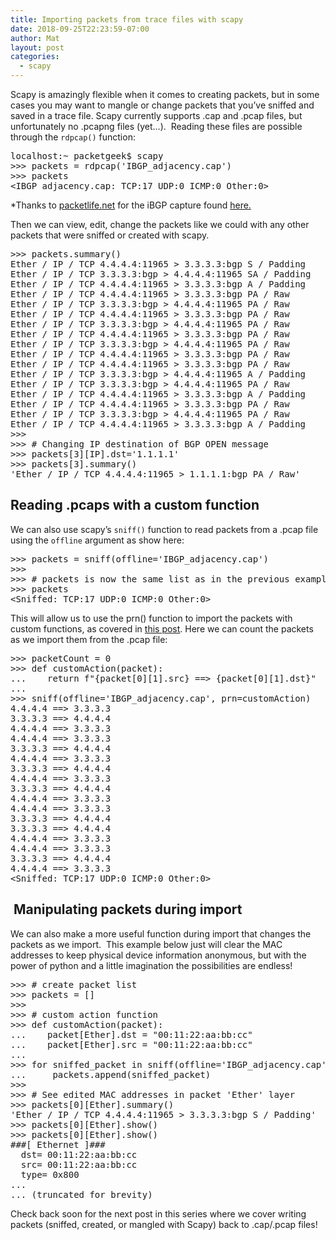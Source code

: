 ```yaml
---
title: Importing packets from trace files with scapy
date: 2018-09-25T22:23:59-07:00
author: Mat
layout: post
categories:
  - scapy
---
```

Scapy is amazingly flexible when it comes to creating packets, but in some cases you may want to mangle or change packets that you&#8217;ve sniffed and saved in a trace file. Scapy currently supports .cap and .pcap files, but unfortunately no .pcapng files (yet&#8230;).  Reading these files are possible through the `rdpcap()` function:

<pre class="lang:default decode:true">localhost:~ packetgeek$ scapy
&gt;&gt;&gt; packets = rdpcap('IBGP_adjacency.cap')
&gt;&gt;&gt; packets
&lt;IBGP_adjacency.cap: TCP:17 UDP:0 ICMP:0 Other:0&gt;</pre>

*Thanks to <a title="PacketLife.net" href="http://packetlife.net/captures/protocol/bgp/" target="_blank" rel="noopener">packetlife.net</a> for the iBGP capture found <a title="iBGP_adjacency.cap" href="https://www.cloudshark.org/captures/00249be4441f" target="_blank" rel="noopener">here.</a>

<!--more-->

Then we can view, edit, change the packets like we could with any other packets that were sniffed or created with scapy.

<pre class="lang:default decode:true">&gt;&gt;&gt; packets.summary()
Ether / IP / TCP 4.4.4.4:11965 &gt; 3.3.3.3:bgp S / Padding
Ether / IP / TCP 3.3.3.3:bgp &gt; 4.4.4.4:11965 SA / Padding
Ether / IP / TCP 4.4.4.4:11965 &gt; 3.3.3.3:bgp A / Padding
Ether / IP / TCP 4.4.4.4:11965 &gt; 3.3.3.3:bgp PA / Raw
Ether / IP / TCP 3.3.3.3:bgp &gt; 4.4.4.4:11965 PA / Raw
Ether / IP / TCP 4.4.4.4:11965 &gt; 3.3.3.3:bgp PA / Raw
Ether / IP / TCP 3.3.3.3:bgp &gt; 4.4.4.4:11965 PA / Raw
Ether / IP / TCP 4.4.4.4:11965 &gt; 3.3.3.3:bgp PA / Raw
Ether / IP / TCP 3.3.3.3:bgp &gt; 4.4.4.4:11965 PA / Raw
Ether / IP / TCP 4.4.4.4:11965 &gt; 3.3.3.3:bgp PA / Raw
Ether / IP / TCP 4.4.4.4:11965 &gt; 3.3.3.3:bgp PA / Raw
Ether / IP / TCP 3.3.3.3:bgp &gt; 4.4.4.4:11965 A / Padding
Ether / IP / TCP 3.3.3.3:bgp &gt; 4.4.4.4:11965 PA / Raw
Ether / IP / TCP 4.4.4.4:11965 &gt; 3.3.3.3:bgp A / Padding
Ether / IP / TCP 4.4.4.4:11965 &gt; 3.3.3.3:bgp PA / Raw
Ether / IP / TCP 3.3.3.3:bgp &gt; 4.4.4.4:11965 PA / Raw
Ether / IP / TCP 4.4.4.4:11965 &gt; 3.3.3.3:bgp A / Padding
&gt;&gt;&gt;
&gt;&gt;&gt; # Changing IP destination of BGP OPEN message
&gt;&gt;&gt; packets[3][IP].dst='1.1.1.1'
&gt;&gt;&gt; packets[3].summary()
'Ether / IP / TCP 4.4.4.4:11965 &gt; 1.1.1.1:bgp PA / Raw'</pre>

## Reading .pcaps with a custom function

We can also use scapy&#8217;s `sniff()` function to read packets from a .pcap file using the `offline` argument as show here:

<pre class="lang:default decode:true">&gt;&gt;&gt; packets = sniff(offline='IBGP_adjacency.cap')
&gt;&gt;&gt;
&gt;&gt;&gt; # packets is now the same list as in the previous example
&gt;&gt;&gt; packets
&lt;Sniffed: TCP:17 UDP:0 ICMP:0 Other:0&gt;</pre>

This will allow us to use the prn() function to import the packets with custom functions, as covered in <a title="Scapy Sniffing with Custom Actions, Part 1" href="scapy-sniffing-with-custom-actions-part-1/" target="_blank" rel="noopener">this post</a>. Here we can count the packets as we import them from the .pcap file:

<pre class="lang:default decode:true ">&gt;&gt;&gt; packetCount = 0
&gt;&gt;&gt; def customAction(packet):
...    return f"{packet[0][1].src} ==&gt; {packet[0][1].dst}"
...
&gt;&gt;&gt; sniff(offline='IBGP_adjacency.cap', prn=customAction)
4.4.4.4 ==&gt; 3.3.3.3
3.3.3.3 ==&gt; 4.4.4.4
4.4.4.4 ==&gt; 3.3.3.3
4.4.4.4 ==&gt; 3.3.3.3
3.3.3.3 ==&gt; 4.4.4.4
4.4.4.4 ==&gt; 3.3.3.3
3.3.3.3 ==&gt; 4.4.4.4
4.4.4.4 ==&gt; 3.3.3.3
3.3.3.3 ==&gt; 4.4.4.4
4.4.4.4 ==&gt; 3.3.3.3
4.4.4.4 ==&gt; 3.3.3.3
3.3.3.3 ==&gt; 4.4.4.4
3.3.3.3 ==&gt; 4.4.4.4
4.4.4.4 ==&gt; 3.3.3.3
4.4.4.4 ==&gt; 3.3.3.3
3.3.3.3 ==&gt; 4.4.4.4
4.4.4.4 ==&gt; 3.3.3.3
&lt;Sniffed: TCP:17 UDP:0 ICMP:0 Other:0&gt;</pre>

##  Manipulating packets during import

We can also make a more useful function during import that changes the packets as we import.  This example below just will clear the MAC addresses to keep physical device information anonymous, but with the power of python and a little imagination the possibilities are endless!

<pre class="lang:default decode:true">&gt;&gt;&gt; # create packet list
&gt;&gt;&gt; packets = []
&gt;&gt;&gt;
&gt;&gt;&gt; # custom action function
&gt;&gt;&gt; def customAction(packet):
...    packet[Ether].dst = "00:11:22:aa:bb:cc"
...    packet[Ether].src = "00:11:22:aa:bb:cc"
...
&gt;&gt;&gt; for sniffed_packet in sniff(offline='IBGP_adjacency.cap', prn=customAction):
...     packets.append(sniffed_packet)
&gt;&gt;&gt;
&gt;&gt;&gt; # See edited MAC addresses in packet 'Ether' layer
&gt;&gt;&gt; packets[0][Ether].summary()
'Ether / IP / TCP 4.4.4.4:11965 &gt; 3.3.3.3:bgp S / Padding'
&gt;&gt;&gt; packets[0][Ether].show()
&gt;&gt;&gt; packets[0][Ether].show()
###[ Ethernet ]###
  dst= 00:11:22:aa:bb:cc
  src= 00:11:22:aa:bb:cc
  type= 0x800
...
... (truncated for brevity)
</pre>

Check back soon for the next post in this series where we cover writing packets (sniffed, created, or mangled with Scapy) back to .cap/.pcap files!